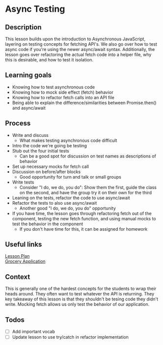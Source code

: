 # Async Testing

## Description

This lesson builds upon the introduction to Asynchronous JavaScript, layering on
testing concepts for fetching API's. We also go over how to test async code if
you're using the newer async/await syntax. Additionally, the lesson goes over
refactoring the actual fetch code into a helper file, why this is desirable, and
how to test it isolation.

## Learning goals

- Knowing how to test asynchronous code
- Knowing how to mock side effect (fetch) behavior
- Knowing how to refactor fetch calls into an API file
- Being able to explain the difference/similarities between Promise.then() and
  async/await

## Process

- Write and discuss
  - What makes testing asynchronous code difficult
- Intro the code we're going be testing
- Stub out the four initial tests
  - Can be a good spot for discussion on test names as descriptions of behavior
- Set up necessary mocks for fetch call
- Discussion on before/after blocks
  - Good opportunity for turn and talk or small groups
- Write tests
  - Consider "I do, we do, you do": Show them the first, guide the class on the
    second, and have the group try it on their own for the third
- Leaning on the tests, refactor the code to use async/await
- Refactor the tests to also use async/await
  - Another good "I do, we do, you do" opportunity
- If you have time, the lesson goes through refactoring fetch out of the
  component, testing the new fetch function, and using manual mocks to test 
  the behavior in the component
  - If you don't have time for this, it can be assigned for homework


## Useful links

[Lesson Plan](http://frontend.turing.io/lessons/module-3/testing-async.html)  
[Grocery Application](https://github.com/turingschool-examples/grocery-list/tree/async-begin)

## Context

This is generally one of the hardest concepts for the students to wrap their
heads around. They often want to test whatever the API is returning. They key
takeaway of this lesson is that they shouldn't be tesing code they didn't write.
Mocking fetch allows us only test the behavior of our application.

## Todos

* [ ] Add important vocab
* [ ] Update lesson to use try/catch in refactor implementation
